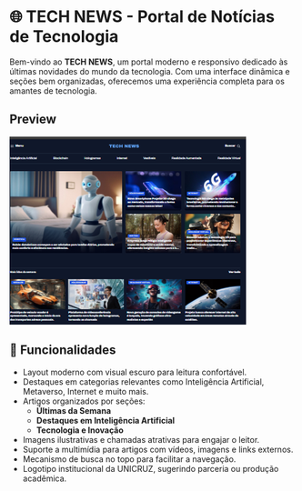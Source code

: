 # 🌐 TECH NEWS - Portal de Notícias de Tecnologia

Bem-vindo ao **TECH NEWS**, um portal moderno e responsivo dedicado às últimas novidades do mundo da tecnologia. Com uma interface dinâmica e seções bem organizadas, oferecemos uma experiência completa para os amantes de tecnologia.

## Preview

![Preview do Portal](./projeto.png)

## 📌 Funcionalidades

- Layout moderno com visual escuro para leitura confortável.
- Destaques em categorias relevantes como Inteligência Artificial, Metaverso, Internet e muito mais.
- Artigos organizados por seções:
  - **Últimas da Semana**
  - **Destaques em Inteligência Artificial**
  - **Tecnologia e Inovação**
- Imagens ilustrativas e chamadas atrativas para engajar o leitor.
- Suporte a multimídia para artigos com vídeos, imagens e links externos.
- Mecanismo de busca no topo para facilitar a navegação.
- Logotipo institucional da UNICRUZ, sugerindo parceria ou produção acadêmica.

